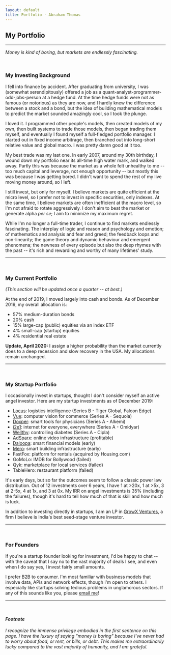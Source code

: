 ```yaml
---
layout: default
title: Portfolio · Abraham Thomas
---
```

## My Portfolio

----

*Money is kind of boring, but markets are endlessly fascinating.*

<br/>

### My Investing Background

I fell into finance by accident.  After graduating from university, I was (somewhat serendipitously) offered a job as a quant-analyst-programmer-odd-jobs-person at a hedge fund.  At the time hedge funds were not as famous (or notorious) as they are now, and I hardly knew the difference between a stock and a bond, but the idea of building mathematical models to predict the market sounded amazingly cool, so I took the plunge.

I loved it.  I programmed other people's models, then created models of my own, then built systems to trade those models, then began trading them myself, and eventually I found myself a full-fledged portfolio manager.  I started out in fixed income arbitrage, then branched out into long-short relative value and global macro.  I was pretty damn good at it too.

My best trade was my last one.  In early 2007, around my 30th birthday, I wound down my portfolio near its all-time high water mark, and walked away.  Partly this was because the market as a whole felt unhealthy to me -- too much capital and leverage, not enough opportunity -- but mostly this was because I was getting bored.  I didn't want to spend the rest of my live moving money around, so I left.

I still invest, but only for myself.  I believe markets are quite efficient at the micro level, so I prefer not to invest in specific securities, only indexes.  At the same time, I believe markets are often inefficient at the macro level, so I'm not afraid to rotate aggressively.  I don't aim to beat the market or generate alpha *per se*; I aim to minimize my maximum regret. 

While I'm no longer a full-time trader, I continue to find markets endlessly fascinating.  The interplay of logic and reason and psychology and emotion; of mathematics and analysis and fear and greed; the feedback loops and non-linearity; the game theory and dynamic behaviour and emergent phenomena; the newness of every episode but also the deep rhymes with the past -- it's rich and rewarding and worthy of many lifetimes' study.

----

<br/>

### My Current Portfolio

*(This section will be updated once a quarter -- at best.)*

At the end of 2019, I moved largely into cash and bonds. As of December 2019, my overall allocation is:

- 57% medium-duration bonds 
- 20% cash
- 15% large-cap (public) equities via an index ETF
- 4% small-cap (startup) equities
- 4% residential real estate

**Update, April 2020:** I assign a higher probability than the market currently does to a deep recession and slow recovery in the USA.  My allocations remain unchanged. 

----

<br/>

### My Startup Portfolio

I occasionally invest in startups, thought I don't consider myself an active angel investor.  Here are my startup investments as of December 2019:

- [Locus](https://locus.sh/): logistics intelligence (Series B - Tiger Global, Falcon Edge)
- [Vue](https://vue.ai/): computer vision for commerce (Series A - Sequoia)
- [Doxper](http://doxper.com/): smart tools for physicians (Series A - Alkemi)
- [i2e1](https://i2e1.com/): internet for everyone, everywhere (Series A - Omidyar)  
- [Wellthy](https://wellthytherapeutics.com/): controlling diabetes (Series A - Cipla)  
- [AdSparx](https://www.adsparx.com/): online video infrastructure (profitable)  
- [Daloopa](https://www.daloopa.com/): smart financial models (early)  
- [Mero](https://mero.co/): smart building infrastructure (early)  
- FastFox: platform for rentals (acquired by Housing.com)  
- GoMoLo: IMDB for Bollywood (failed)  
- Qyk: marketplace for local services (failed)  
- TableHero: restaurant platform (failed)  

It's early days, but so far the outcomes seem to follow a classic power law distribution.  Out of 12 investments over 6 years, I have 1 at >20x, 1 at >5x, 3 at 2-5x, 4 at 1x, and 3 at 0x.  My IRR on angel investments is 35% (including the failures), though it's hard to tell how much of that is skill and how much is luck.

In addition to investing directly in startups, I am an LP in [GrowX Ventures](http://www.growxventures.com/), a firm I believe is India's best seed-stage venture investor.

----

<br/>

### For Founders

If you're a startup founder looking for investment, I'd be happy to chat -- with the caveat that I say no to the vast majority of deals I see, and even when I do say yes, I invest fairly small amounts.

I prefer B2B to consumer.  I'm most familiar with business models that involve data, APIs and network effects, though I'm open to others.  I especially like startups solving tedious problems in unglamorous sectors.  If any of this sounds like you, please [email me](mailto:athos1@gmail.com)!

----

<br/>

#### *Footnote* 

*I recognize the immense privilege embodied in the first sentence on this page.  I have the luxury of saying "money is boring" because I've never had to worry about food, or rent, or bills, or debt.  This makes me extraordinarily lucky compared to the vast majority of humanity, and I am grateful.*

<br/>